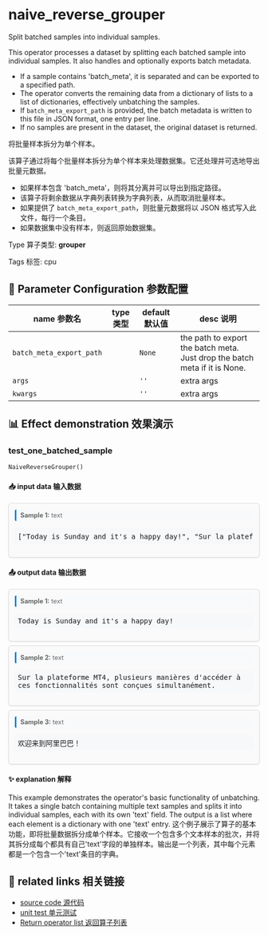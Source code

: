 # naive_reverse_grouper

Split batched samples into individual samples.

This operator processes a dataset by splitting each batched sample into individual samples. It also handles and optionally exports batch metadata.
- If a sample contains 'batch_meta', it is separated and can be exported to a specified path.
- The operator converts the remaining data from a dictionary of lists to a list of dictionaries, effectively unbatching the samples.
- If `batch_meta_export_path` is provided, the batch metadata is written to this file in JSON format, one entry per line.
- If no samples are present in the dataset, the original dataset is returned.

将批量样本拆分为单个样本。

该算子通过将每个批量样本拆分为单个样本来处理数据集。它还处理并可选地导出批量元数据。
- 如果样本包含 'batch_meta'，则将其分离并可以导出到指定路径。
- 该算子将剩余数据从字典列表转换为字典列表，从而取消批量样本。
- 如果提供了 `batch_meta_export_path`，则批量元数据将以 JSON 格式写入此文件，每行一个条目。
- 如果数据集中没有样本，则返回原始数据集。

Type 算子类型: **grouper**

Tags 标签: cpu

## 🔧 Parameter Configuration 参数配置
| name 参数名 | type 类型 | default 默认值 | desc 说明 |
|--------|------|--------|------|
| `batch_meta_export_path` |  | `None` | the path to export the batch meta. Just drop the batch meta if it is None. |
| `args` |  | `''` | extra args |
| `kwargs` |  | `''` | extra args |

## 📊 Effect demonstration 效果演示
### test_one_batched_sample
```python
NaiveReverseGrouper()
```

#### 📥 input data 输入数据
<div class="sample-card" style="border:1px solid #ddd; padding:12px; margin:8px 0; border-radius:6px; background:#fafafa; box-shadow:0 1px 3px rgba(0,0,0,0.1);"><div class="sample-header" style="background:#f8f9fa; padding:4px 8px; margin-bottom:6px; border-radius:3px; font-size:0.9em; color:#666; border-left:3px solid #007acc;"><strong>Sample 1:</strong> text</div><pre style="padding:6px; background:#f6f8fa; border-radius:4px; overflow-x:auto; white-space:pre; word-wrap:normal;">[&quot;Today is Sunday and it&#x27;s a happy day!&quot;, &quot;Sur la plateforme MT4, plusieurs manières d&#x27;accéder à \nces fonctionnalités sont conçues simultanément.&quot;, &#x27;欢迎来到阿里巴巴！&#x27;]</pre></div>

#### 📤 output data 输出数据
<div class="sample-card" style="border:1px solid #ddd; padding:12px; margin:8px 0; border-radius:6px; background:#fafafa; box-shadow:0 1px 3px rgba(0,0,0,0.1);"><div class="sample-header" style="background:#f8f9fa; padding:4px 8px; margin-bottom:6px; border-radius:3px; font-size:0.9em; color:#666; border-left:3px solid #007acc;"><strong>Sample 1:</strong> text</div><pre style="padding:6px; background:#f6f8fa; border-radius:4px; overflow-x:auto; white-space:pre; word-wrap:normal;">Today is Sunday and it&#x27;s a happy day!</pre></div><div class="sample-card" style="border:1px solid #ddd; padding:12px; margin:8px 0; border-radius:6px; background:#fafafa; box-shadow:0 1px 3px rgba(0,0,0,0.1);"><div class="sample-header" style="background:#f8f9fa; padding:4px 8px; margin-bottom:6px; border-radius:3px; font-size:0.9em; color:#666; border-left:3px solid #007acc;"><strong>Sample 2:</strong> text</div><pre style="padding:6px; background:#f6f8fa; border-radius:4px; overflow-x:auto; white-space:pre; word-wrap:normal;">Sur la plateforme MT4, plusieurs manières d&#x27;accéder à 
ces fonctionnalités sont conçues simultanément.</pre></div><div class="sample-card" style="border:1px solid #ddd; padding:12px; margin:8px 0; border-radius:6px; background:#fafafa; box-shadow:0 1px 3px rgba(0,0,0,0.1);"><div class="sample-header" style="background:#f8f9fa; padding:4px 8px; margin-bottom:6px; border-radius:3px; font-size:0.9em; color:#666; border-left:3px solid #007acc;"><strong>Sample 3:</strong> text</div><pre style="padding:6px; background:#f6f8fa; border-radius:4px; overflow-x:auto; white-space:pre; word-wrap:normal;">欢迎来到阿里巴巴！</pre></div>

#### ✨ explanation 解释
This example demonstrates the operator's basic functionality of unbatching. It takes a single batch containing multiple text samples and splits it into individual samples, each with its own 'text' field. The output is a list where each element is a dictionary with one 'text' entry.
这个例子展示了算子的基本功能，即将批量数据拆分成单个样本。它接收一个包含多个文本样本的批次，并将其拆分成每个都具有自己'text'字段的单独样本。输出是一个列表，其中每个元素都是一个包含一个'text'条目的字典。


## 🔗 related links 相关链接
- [source code 源代码](../../../data_juicer/ops/grouper/naive_reverse_grouper.py)
- [unit test 单元测试](../../../tests/ops/grouper/test_naive_reverse_grouper.py)
- [Return operator list 返回算子列表](../../Operators.md)